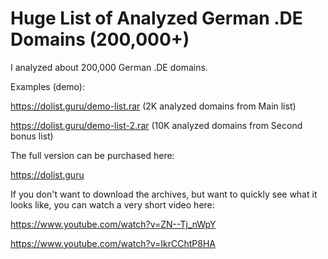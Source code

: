 # Huge List of Analyzed German .DE Domains (200,000+)

I analyzed about 200,000 German .DE domains. 

Examples (demo):

https://dolist.guru/demo-list.rar (2K analyzed domains from Main list)

https://dolist.guru/demo-list-2.rar (10K analyzed domains from Second bonus list)

The full version can be purchased here:

https://dolist.guru

If you don't want to download the archives, but want to quickly see what it looks like, you can watch a very short video here:

https://www.youtube.com/watch?v=ZN--Tj_nWpY

https://www.youtube.com/watch?v=IkrCChtP8HA
